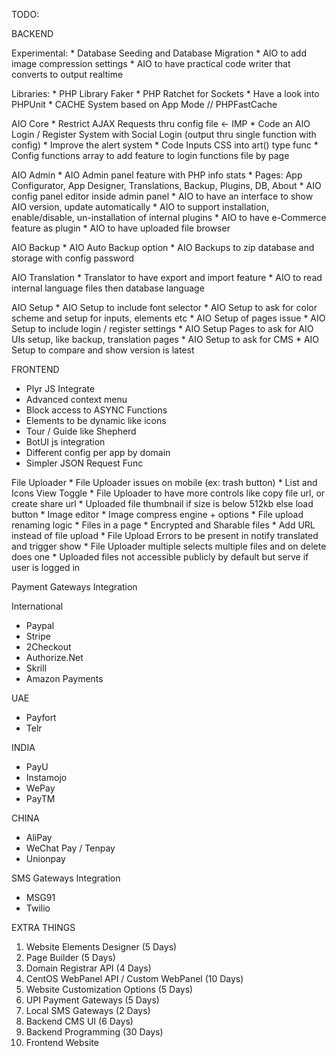 TODO:

BACKEND

Experimental:
    * Database Seeding and Database Migration
    * AIO to add image compression settings
    * AIO to have practical code writer that converts to output realtime

Libraries:
    * PHP Library Faker
    * PHP Ratchet for Sockets
    * Have a look into PHPUnit
    * CACHE System based on App Mode // PHPFastCache

AIO Core
    * Restrict AJAX Requests thru config file <- IMP
    * Code an AIO Login / Register System with Social Login (output thru single function with config)
    * Improve the alert system
    * Code Inputs CSS into art() type func
    * Config functions array to add feature to login functions file by page

AIO Admin
    * AIO Admin panel feature with PHP info stats
    * Pages: App Configurator, App Designer, Translations, Backup, Plugins, DB, About
    * AIO config panel editor inside admin panel
    * AIO to have an interface to show AIO version, update automatically
    * AIO to support installation, enable/disable, un-installation of internal plugins
    * AIO to have e-Commerce feature as plugin
    * AIO to have uploaded file browser

AIO Backup
    * AIO Auto Backup option
    * AIO Backups to zip database and storage with config password

AIO Translation
    * Translator to have export and import feature
    * AIO to read internal language files then database language

AIO Setup
    * AIO Setup to include font selector
    * AIO Setup to ask for color scheme and setup for inputs, elements etc
    * AIO Setup of pages issue
    * AIO Setup to include login / register settings
    * AIO Setup Pages to ask for AIO UIs setup, like backup, translation pages
    * AIO Setup to ask for CMS
    * AIO Setup to compare and show version is latest

FRONTEND

* Plyr JS Integrate
* Advanced context menu
* Block access to ASYNC Functions
* Elements to be dynamic like icons
* Tour / Guide like Shepherd
* BotUI js integration
* Different config per app by domain
* Simpler JSON Request Func

File Uploader
    * File Uploader issues on mobile (ex: trash button)
    * List and Icons View Toggle
    * File Uploader to have more controls like copy file url, or create share url
    * Uploaded file thumbnail if size is below 512kb else load button
    * Image editor
    * Image compress engine + options
    * File upload renaming logic
    * Files in a page
    * Encrypted and Sharable files
    * Add URL instead of file upload
    * File Upload Errors to be present in notify translated and trigger show
    * File Uploader multiple selects multiple files and on delete does one
    * Uploaded files not accessible publicly by default but serve if user is logged in

Payment Gateways Integration

International

* Paypal
* Stripe
* 2Checkout
* Authorize.Net
* Skrill
* Amazon Payments

UAE

* Payfort
* Telr

INDIA

* PayU
* Instamojo
* WePay
* PayTM

CHINA

* AliPay
* WeChat Pay / Tenpay
* Unionpay

SMS Gateways Integration

* MSG91
* Twilio

EXTRA THINGS

1. Website Elements Designer (5 Days)
2. Page Builder (5 Days)
3. Domain Registrar API (4 Days)
4. CentOS WebPanel API / Custom WebPanel (10 Days)
5. Website Customization Options (5 Days)
6. UPI Payment Gateways (5 Days)
7. Local SMS Gateways (2 Days)
8. Backend CMS UI (6 Days)
9. Backend Programming (30 Days)
10. Frontend Website
